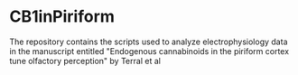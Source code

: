 # CB1inPiriform
The repository contains the scripts used to analyze electrophysiology data in the manuscript entitled "Endogenous cannabinoids in the piriform cortex tune olfactory perception" by Terral et al
